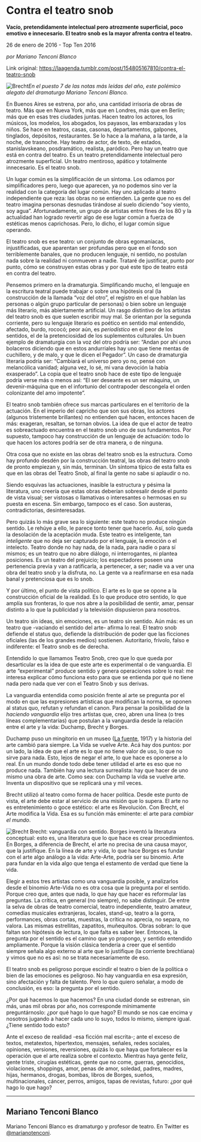 # Contra el teatro snob

**Vacío, pretendidamente intelectual pero atrozmente superficial, poco emotivo e innecesario. El teatro snob es la mayor afrenta contra el teatro.**

26 de enero de 2016 - Top Ten 2016

_por Mariano Tenconi Blanco_

Link original: https://laagenda.tumblr.com/post/154805167810/contra-el-teatro-snob

![Brecht](https://64.media.tumblr.com/6c579d984fcdd7a257def927f95588a3/tumblr_inline_pk0wsccH9h1t6q87u_500.jpg)*En el puesto 7 de las notas más leídas del año, este polémico alegato del dramaturgo Mariano Tenconi Blanco.*

En Buenos Aires se estrena, por año, una cantidad irrisoria de obras de teatro. Más que en Nueva York, más que en Londres, más que en Berlín; más que en esas tres ciudades juntas. Hacen teatro los actores, los músicos, los modelos, los abogados, los payasos, las embarazadas y los niños. Se hace en teatros, casas, casonas, departamentos, galpones, tinglados, depósitos, restaurantes. Se lo hace a la mañana, a la tarde, a la noche, de trasnoche. Hay teatro de actor, de texto, de estados, stanislavskeano, posdramático, realista, paródico. Pero hay un teatro que está en contra del teatro. Es un teatro pretendidamente intelectual pero atrozmente superficial. Un teatro mentiroso, apático y totalmente innecesario. Es el teatro snob.

Un lugar común es la simplificación de un síntoma. Los odiamos por simplificadores pero, luego que aparecen, ya no podemos sino ver la realidad con la categoría del lugar común. Hay uno aplicado al teatro independiente que reza: las obras no se entienden. La gente que no es del teatro imagina personas desnudas tirándose al suelo diciendo “soy viento, soy agua”. Afortunadamente, un grupo de artistas entre fines de los 80 y la actualidad han logrado revertir algo de ese lugar común a fuerza de estéticas menos caprichosas. Pero, lo dicho, el lugar común sigue operando.

El teatro snob es ese teatro: un conjunto de obras egomaníacas, injustificadas, que aparentan ser profundas pero que en el fondo son terriblemente banales, que no producen lenguaje, ni sentido, no postulan nada sobre la realidad ni conmueven a nadie. Trataré de justificar, punto por punto, cómo se construyen estas obras y por qué este tipo de teatro está en contra del teatro.

Pensemos primero en la dramaturgia. Simplificando mucho, el lenguaje en la escritura teatral puede trabajar o sobre una hipótesis oral (la construcción de la llamada “voz del otro”, el registro en el que hablan las personas o algún grupo particular de personas) o bien sobre un lenguaje más literario, más abiertamente artificial. Un rasgo distintivo de los artistas del teatro snob es que suelen escribir muy mal. Se orientan por la segunda corriente, pero su lenguaje literario es poético en sentido mal entendido, afectado, burdo, rococó; peor aún, es *periodístico* en el peor de los sentidos, el de la pretenciosidad de los suplementos culturales. Un buen ejemplo de dramaturgia con la voz del otro podría ser: “Andan por ahí unos bolaceros diciendo que en estos andurriales hay uno que tiene mentas de cuchillero, y de malo, y que le dicen el Pegador”. Un caso de dramaturgia literaria podría ser: “Cambiará el universo pero yo no, pensé con melancólica vanidad; alguna vez, lo sé, mi vana devoción la había exasperado”. La copia que el teatro snob hace de este tipo de lenguaje podría verse más o menos así: “El ser deseante es un ser máquina, un devenir-máquina que en el infortunio del contrapoder descongela el orden colonizante del amo impotente”.

El teatro snob también ofrece sus marcas particulares en el territorio de la actuación. En el imperio del capricho que son sus obras, los actores (algunos tristemente brillantes) no entienden qué hacen, entonces hacen de más: exageran, resaltan, se tornan obvios. La idea de que el actor de teatro es sobreactuado encuentra en el teatro snob uno de sus fundamentos. Por supuesto, tampoco hay construcción de un lenguaje de actuación: todo lo que hacen los actores podría ser de otra manera, o de ninguna.

Otra cosa que no existe en las obras del teatro snob es la estructura. Como hay profundo desdén por la construcción teatral, las obras del teatro snob de pronto empiezan y, sin más, terminan. Un síntoma típico de esta falta es que en las obras del Teatro Snob, al final la gente no sabe si aplaudir o no.

Siendo esquivas las actuaciones, inasible la estructura y pésima la literatura, uno creería que estas obras deberían sobresalir desde el punto de vista visual; ser vistosas o llamativas o interesantes o hermosas en su puesta en escena. Sin embargo, tampoco es el caso. Son austeras, contradictorias, desinteresadas.

Pero quizás lo más grave sea lo siguiente: este teatro no produce ningún sentido. Le rehúye a ello, le parece tonto tener que hacerlo. Así, solo queda la desolación de la aceptación muda. Este teatro es inteligente, tan *inteligente* que no deja ser capturado por el lenguaje, la emoción o el intelecto. Teatro donde no hay nada, de la nada, para nadie o para sí mismos; es un teatro que no abre diálogo, ni interrogantes, ni plantea posiciones. Es un teatro del prejuicio; los espectadores poseen una pertenencia previa y van a ratificarla, a pertenecer, a ser; nadie va a ver una obra del teatro snob y la disfruta, no. La gente va a reafirmarse en esa nada banal y pretenciosa que es lo snob.

Y por último, el punto de vista político. El arte es lo que se opone a la construcción oficial de la realidad. Es lo que produce otro sentido, lo que amplía sus fronteras, lo que nos abre a la posibilidad de sentir, amar, pensar distinto a lo que la publicidad y la televisión dispusieron para nosotros.

Un teatro sin ideas, sin emociones, es un teatro sin sentido. Aún más: es un teatro que -vaciando el sentido del arte- afirma lo real. El teatro snob defiende el status quo, defiende la distribución de poder que las ficciones oficiales (las de los grandes medios) sostienen. Autoritario, frívolo, falso e indiferente: el Teatro snob es de derecha.

Entendido lo que llamamos Teatro Snob, creo que lo que queda por desarticular es la idea de que este arte es experimental o de vanguardia. El arte “experimental” produce sentido y genera operaciones sobre lo real: me interesa explicar cómo funciona esto para que se entienda por qué no tiene nada pero nada que ver con el Teatro Snob y sus derivas.

La vanguardia entendida como posición frente al arte se pregunta por el modo en que las expresiones artísticas que modifican la norma, se oponen al status quo, refutan y refundan el canon. Para pensar la posibilidad de la *haciendo vanguardia* elijo tres artistas que, creo, abren una línea (o tres líneas complementarias) que postulan a la vanguardia desde la relación entre el arte y la vida: Duchamp, Brecht y Borges.

Duchamp puso un mingitorio en un museo ([La fuente](https://es.wikipedia.org/wiki/La_Fuente_%28Duchamp%29), 1917) y la historia del arte cambió para siempre. La Vida se vuelve Arte. Acá hay dos puntos: por un lado, la idea de que el arte es lo que no tiene valor de uso, lo que no sirve para nada. Esto, lejos de negar el arte, lo que hace es oponerse a lo real. En un mundo donde todo debe tener utilidad el arte es eso que no produce nada. También hay una lectura surrealista: hay que hacer de uno mismo una obra de arte. Como sea: con Duchamp la vida se vuelve arte. Inventa un dispositivo que se replicará una y mil veces.

Brecht utilizó al teatro como forma de hacer política. Desde este punto de vista, el arte debe estar al servicio de una misión que lo supera. El arte no es entretenimiento o goce estético: el arte es Revolución. Con Brecht, el Arte modifica la Vida. Esa es su función más eminente: el arte para *cambiar el mundo*.

![Brecht](https://64.media.tumblr.com/6c579d984fcdd7a257def927f95588a3/tumblr_inline_pk0wsccH9h1t6q87u_500.jpg) Brecht: vanguardia con sentido. Borges inventó la literatura conceptual: esto es, una literatura que lo que hace es crear procedimientos. En Borges, a diferencia de Brecht, el arte no precisa de una causa mayor, que la justifique. En la línea de arte y vida, lo que hace Borges es fundar con el arte algo análogo a la vida: Arte-Arte, podría ser su binomio. Arte para fundar en la vida algo que tenga el estamento de verdad que tiene la vida.

Elegir a estos tres artistas como una vanguardia posible, y analizarlos desde el binomio Arte-Vida no es otra cosa que la pregunta por el sentido. Porque creo que, antes que nada, lo que hay que hacer es reformular las preguntas. La crítica, en general (no siempre), no sabe distinguir. De entre la selva de obras de teatro comercial, teatro independiente, teatro amateur, comedias musicales extranjeras, locales, stand-up, teatro a la gorra, performances, obras cortas, muestras, la crítica no aprecia, no separa, no valora. Las mismas estrellitas, zapatitos, muñequitos. Obras sobran: lo que faltan son hipótesis de lectura, lo que falta es saber leer. Entonces, la pregunta por el sentido es el camino que yo propongo, y sentido entendido ampliamente. Porque la visión clásica tendería a creer que el sentido siempre señala algo externo al arte que lo justifique (la corriente brechtiana) y vimos que no es así: no se trata necesariamente de eso.

El teatro snob es peligroso porque escindir el teatro o bien de la política o bien de las emociones es peligroso. No hay vanguardia en esa expresión, sino afectación y falta de talento. Pero lo que quiero señalar, a modo de conclusión, es eso: la pregunta por el sentido.

¿Por qué hacemos lo que hacemos? En una ciudad donde se estrenan, sin más, unas mil obras por año, nos corresponde mínimamente preguntárnoslo: ¿por qué hago lo que hago? El mundo se nos cae encima y nosotros jugando a hacer cada uno lo suyo, todos lo mismo, siempre igual. ¿Tiene sentido todo esto?

Ante el exceso de realidad -esa ficción mal escrita-; ante el exceso de textos, metatextos, hipertextos, mensajes, señales, redes sociales, opiniones, versiones, reversiones, quizás lo que haya que fortalecer es la operación que el arte realiza sobre el contexto. Mientras haya gente feliz, gente triste, cirugías estéticas, gente que no come, guerras, genocidios, violaciones, shoppings, amor, penas de amor, soledad, padres, madres, hijas, hermanos, drogas, bombas, libros de Borges, sueños, multinacionales, cáncer, perros, amigos, tapas de revistas, futuro: ¿por qué hago lo que hago?

  




---

 Mariano Tenconi Blanco
-----------------------

 Mariano Tenconi Blanco es dramaturgo y profesor de teatro. En Twitter es [@marianotenconi](https://twitter.com/marianotenconi/). 

